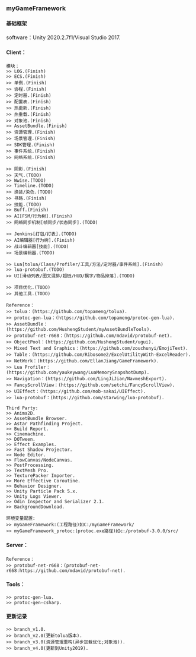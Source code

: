### myGameFramework
#### 基础框架

software：Unity 2020.2.7f1/Visual Studio 2017.

#### Client：
    模块：
    >> LOG.(Finish)
    >> ECS.(Finish)
    >> 单例.(Finish)
    >> 协程.(Finish)
    >> 定时器.(Finish)
    >> 配置表.(Finish)
    >> 热更新.(Finish)
    >> 热重载.(Finish)
    >> 对象池.(Finish)
    >> AssetBundle.(Finish)
    >> 资源管理.(Finish)
    >> 场景管理.(Finish)
    >> SDK管理.(Finish)
    >> 事件系统.(Finish)
    >> 网络系统.(Finish)
	
    >> 阴影.(Finish)
    >> 天气.(TODO)
    >> Wwise.(TODO)
    >> Timeline.(TODO)
    >> 换装/染色.(TODO)
    >> 寻路.(Finish)
    >> 技能.(TODO)
    >> Buff.(Finish)
    >> AI[FSM/行为树].(Finish)
    >> 网络同步机制[帧同步/状态同步].(TODO)

    >> Jenkins[打包/打表].(TODO)
    >> AI编辑器[行为树].(Finish)
    >> 战斗编辑器[技能].(TODO)
    >> 场景编辑器.(TODO)
	
    >> Lua[tolua/Class/Profiler/工具/方法/定时器/事件系统].(Finish)
    >> lua-protobuf.(TODO)
    >> UI[滑动列表/图文混排/超链/HUD/飘字/物品掉落].(TODO)
	
    >> 项目优化.(TODO)
    >> 其他工具.(TODO)
	
    Reference：
    >> tolua：(https://github.com/topameng/tolua).
    >> protoc-gen-lua：(https://github.com/topameng/protoc-gen-lua).
    >> AssetBundle：(https://github.com/HushengStudent/myAssetBundleTools).
    >> protobuf-net-r668：(https://github.com/mdavid/protobuf-net).
    >> ObjectPool：(https://github.com/HushengStudent/ugui).
    >> Mixed Text and Graphics：(https://github.com/zouchunyi/EmojiText).
    >> Table：(https://github.com/Ribosome2/ExcelUtilityWith-ExcelReader).
    >> NetWork：(https://github.com/EllanJiang/GameFramework).
    >> Lua Profiler：(https://github.com/yaukeywang/LuaMemorySnapshotDump).
    >> Navigation：(https://github.com/LingJiJian/NavmeshExport).
    >> FancyScrollView：(https://github.com/setchi/FancyScrollView).
    >> UIEffect：(https://github.com/mob-sakai/UIEffect).
    >> lua-protobuf：(https://github.com/starwing/lua-protobuf).
	
    Third Party:
    >> Anima2D.
    >> AssetBundle Browser.
    >> Astar Pathfinding Project.
    >> Build Report.
    >> Cinemachine.
    >> DOTween.
    >> Effect Examples.
    >> Fast Shadow Projector.
    >> Node Editor.
    >> FlowCanvas/NodeCanvas.
    >> PostProcessing.
    >> TextMesh Pro.
    >> TexturePacker Importer.
    >> More Effective Coroutine.
    >> Behavior Designer.
    >> Unity Particle Pack 5.x.
    >> Unity Logs Viewer.
    >> Odin Inspector and Serializer 2.1.	
    >> BackgroundDownload.	
	
    环境变量配置:
    >> myGameFramework:(工程路径)如C:/myGameFramework/
    >> myGameFramework_protoc:(protoc.exe路径)如c:/protobuf-3.0.0/src/
	
#### Server：
    Reference：
    >> protobuf-net-r668：(protobuf-net-r668:https://github.com/mdavid/protobuf-net).
	
#### Tools：
    >> protoc-gen-lua.
    >> protoc-gen-csharp.
	
#### 更新记录
    >> branch_v1.0.
    >> branch_v2.0(更新tolua版本).
    >> branch_v3.0(资源管理重构(异步加载优化;对象池)).
    >> branch_v4.0(更新到Unity2019).